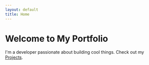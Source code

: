 ```yaml
---
layout: default
title: Home
---
```


# Welcome to My Portfolio

I'm a developer passionate about building cool things. Check out my [Projects](./projects).
